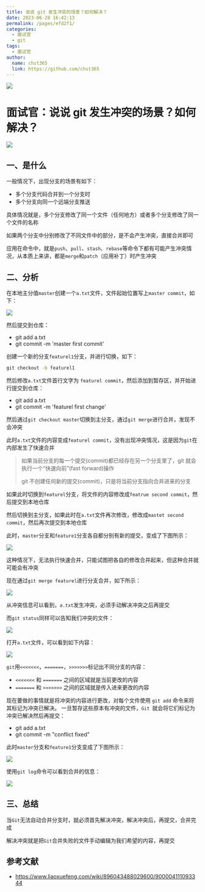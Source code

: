 ```yaml
---
title: 说说 git 发生冲突的场景？如何解决？
date: 2023-06-28 16:42:13
permalink: /pages/efd2f1/
categories: 
  - 面试官
  - git
tags: 
  - 面试官
author: 
  name: chst365
  link: https://github.com/chst365
---
```

![](https://cdn.jsdelivr.net/gh/chst365/bolgImgs/imgs/topImgs/401.jpg)
# 面试官：说说 git 发生冲突的场景？如何解决？

 ![](https://static.vue-js.com/8aeccc40-fdb3-11eb-bc6f-3f06e1491664.png)

## 一、是什么

一般情况下，出现分支的场景有如下：

- 多个分支代码合并到一个分支时
- 多个分支向同一个远端分支推送

具体情况就是，多个分支修改了同一个文件（任何地方）或者多个分支修改了同一个文件的名称

如果两个分支中分别修改了不同文件中的部分，是不会产生冲突，直接合并即可

应用在命令中，就是`push`、`pull`、`stash`、`rebase`等命令下都有可能产生冲突情况，从本质上来讲，都是`merge`和`patch`（应用补丁）时产生冲突



## 二、分析

在本地主分值`master`创建一个`a.txt`文件，文件起始位置写上`master commit`，如下：

 ![](https://static.vue-js.com/959ade20-fdb3-11eb-991d-334fd31f0201.png)

然后提交到仓库：

- git add a.txt
- git commit -m 'master first commit'

创建一个新的分支`featurel1`分支，并进行切换，如下：

```cmd
git checkout -b featurel1
```

然后修改`a.txt`文件首行文字为 `featurel commit`，然后添加到暂存区，并开始进行提交到仓库：

- git add a.txt
- git commit -m 'featurel  first change'

然后通过`git checkout master`切换到主分支，通过`git merge`进行合并，发现不会冲突

此时`a.txt`文件的内容变成`featurel commit`，没有出现冲突情况，这是因为`git`在内部发生了快速合并

> 如果当前分支的每一个提交(commit)都已经存在另一个分支里了，git 就会执行一个“快速向前”(fast forward)操作
>
> git 不创建任何新的提交(commit)，只是将当前分支指向合并进来的分支

如果此时切换到`featurel`分支，将文件的内容修改成`featrue second commit`，然后提交到本地仓库

然后切换到主分支，如果此时在`a.txt`文件再次修改，修改成`mastet second commit`，然后再次提交到本地仓库

此时，`master`分支和`feature1`分支各自都分别有新的提交，变成了下图所示：

 ![](https://static.vue-js.com/a05488c0-fdb3-11eb-991d-334fd31f0201.png)

这种情况下，无法执行快速合并，只能试图把各自的修改合并起来，但这种合并就可能会有冲突

现在通过`git merge featurel`进行分支合并，如下所示：

 ![](https://static.vue-js.com/b0991d90-fdb3-11eb-bc6f-3f06e1491664.png)

从冲突信息可以看到，`a.txt`发生冲突，必须手动解决冲突之后再提交

而`git status`同样可以告知我们冲突的文件：

 ![](https://static.vue-js.com/c5823430-fdb3-11eb-991d-334fd31f0201.png)

打开`a.txt`文件，可以看到如下内容：

 ![](https://static.vue-js.com/ce7a0a90-fdb3-11eb-bc6f-3f06e1491664.png)

`git`用`<<<<<<<`，`=======`，`>>>>>>>`标记出不同分支的内容：

- `<<<<<<<` 和 `=======` 之间的区域就是当前更改的内容
- `=======` 和 `>>>>>>>` 之间的区域就是传入进来更改的内容

现在要做的事情就是将冲突的内容进行更改，对每个文件使用 `git add` 命令来将其标记为冲突已解决。 一旦暂存这些原本有冲突的文件，`Git `就会将它们标记为冲突已解决然后再提交：

- git add a.txt
- git commit -m "conflict fixed"

此时`master`分支和`feature1`分支变成了下图所示：

 ![](https://static.vue-js.com/d7421e60-fdb3-11eb-bc6f-3f06e1491664.png)

使用`git log`命令可以看到合并的信息：

 ![](https://static.vue-js.com/e0dfd1b0-fdb3-11eb-991d-334fd31f0201.png)





## 三、总结

当`Git`无法自动合并分支时，就必须首先解决冲突，解决冲突后，再提交，合并完成

解决冲突就是把`Git`合并失败的文件手动编辑为我们希望的内容，再提交



## 参考文献

- https://www.liaoxuefeng.com/wiki/896043488029600/900004111093344